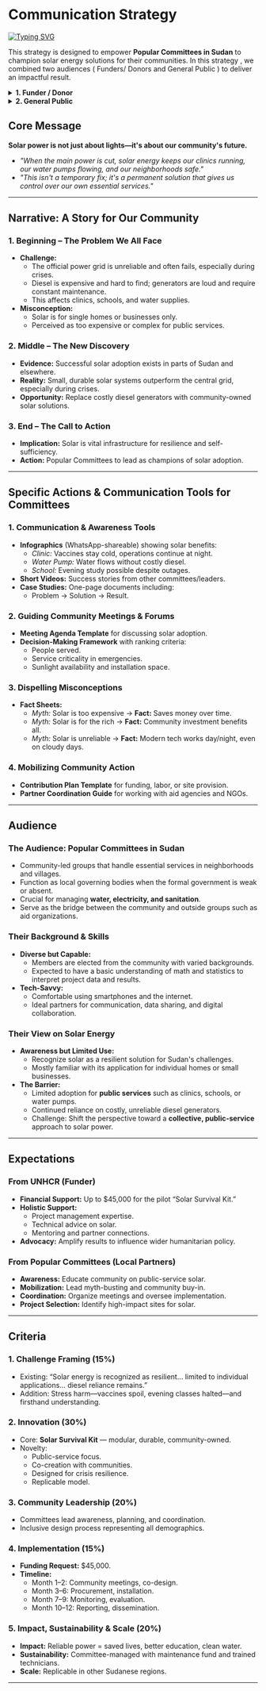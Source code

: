 
<!-- markdownlint-disable MD013 MD001 MD023 MD022 MD049 MD031 MD007 MD033 MD004 MD009 MD013 MD045 MD041 MD032 MD039 MD019 MD012-->
# Communication Strategy
[![Typing SVG](https://readme-typing-svg.herokuapp.com?font=Poppins&weight=500&size=35&pause=1000&color=3B6FD4&vCenter=true&repeat=false&width=850&height=40&lines=Solar+Energy+for+Community+Resilience+in+Sudan)](https://git.io/typing-svg)

This strategy is designed to empower **Popular Committees in Sudan** to champion solar energy solutions for their communities.
In this strategy , we combined two audiences ( Funders/ Donors and General Public ) to deliver an impactful result.

<details>
<summary><b>
1. Funder / Donor  </b></summary>

**Who they are**: [UNHCR Refugee-led Innovation Fund](https://www.unhcr.org/innovation/refugee-led-innovation-fund/)

| **Category** | **Details** |
|--------------|-------------|
| **Target Funders** | [UNHCR Refugee-led Innovation Fund](https://www.unhcr.org/innovation/refugee-led-innovation-fund/) |
| **Who?** | **Grazia Paoleri**  <br> Senior Technical Advisor for the EU’s contribution to the Refugee Response in Uganda  <br> [LinkedIn Profile](https://ug.linkedin.com/in/grazia-paoleri-54025b60/en?trk=public_post_feed-actor-name) |
| **What Drives Them?** | Belief in **refugee-led solutions**. Their mission is to **center displaced people** in humanitarian work, valuing lived experience as key to identifying needs and crafting effective solutions. |
| **Why Our Project Fits** | Our project highlights **solar energy as a survival infrastructure**, showing how communities are already **innovating**. This aligns with their **bottom-up, grassroots** approach. |
| **What They Fund** | - **Early-stage innovations** by refugees, for refugees  <br> - Community-based projects  <br> - Strong focus on **energy access** and practical solutions |
| **Geographic Focus** | Global — open to all countries where **UNHCR operates** |
| **Partners & Grantees** | Refugee-Led Organizations (RLOs), local community groups, and **non-traditional partners** |
| **Goals** | - **Empower refugees** to lead solutions  <br> - **Build capacity** (project management, finance, data)  <br> - Promote **sustainable, dignified alternatives** to traditional aid |
| **Problem They Address** | Lack of **flexible, direct funding** for local refugee-led initiatives |
| **Incentive** | Belief that **investing in refugee-led innovation** leads to more **sustainable and impactful** outcomes than top-down approaches |
| **How They Operate** | - Focused on **real-world impact**, not flashy tech  <br> - Want a **clear, actionable plan**  <br> - Value **strong community engagement** |
| **Assumptions** | - Refugees are **active problem-solvers**, not passive recipients  <br> - **Energy is essential** and must be **affordable, reliable, and locally accessible** |
| **Grant Information** | - **Fund Name:** [UNHCR Refugee-led Innovation Fund](https://www.unhcr.org/innovation/refugee-led-innovation-fund/)  <br> - **Location:** Based in Copenhagen, Denmark (Global reach)  <br> - **Status:** **Open** for applications  <br> - **Deadline:** August 22, 2025  <br> - **Eligibility:** Must be **led by forcibly displaced or stateless people** |
| **Preferred Communication Channels** | - **Email** (professional and concise)  <br> - **LinkedIn** (for initial contact and visibility)  <br> - Possibly open to **Zoom/Webinars** if discussing partnerships or innovations |
| **What's Offered** | - **Financial support:** Up to $45,000 USD.  <br> - **Holistic support:** This goes beyond just money. It includes mentoring, help with project management, technical expertise (like legal or technology advice), and opportunities for networking with other refugee-led organizations.  <br> - **Focus on learning:** The fund emphasizes measuring outcomes and sharing lessons learned. |
| **What we need from them** |-**Fund Our Pilot Project:** We request flexible, direct funding (up to $45,000) to design, implement, and evaluate a refugee-led "Solar Survival Kit" pilot in Khartoum, Sudan. <br> - **Amplify Our Findings:** Use their platform to share our blog post, research and project outcomes with key policymakers, donors, and other humanitarian organizations. <br> - **Support Local Leadership:** Advocate for a shift in humanitarian energy policy that prioritizes and funds refugee-led, grassroots solutions. |
| **The Application Process** | -Submitting a proposal online. <br> - A vetting and due diligence phase to check eligibility (specifically that at least 50% of the leadership has lived experience). <br> - A pitch to a selection committee. <br> - A final review by a steering committee, which includes displaced and stateless individuals.|
| **Barriers to Engagement** | - Projects not led by refugees are **ineligible** regardless of quality  <br> - Overly **technical or top-down language** may be a turn-off  <br> - Lack of community involvement or unclear benefit to displaced people |
| **Best Medium / Format** | - **Blog posts** (story-driven, impact-focused)  <br> - **One-pagers or infographics** (clear, visual summaries of outcomes)  <br> - **Short reports with data + community voices** |
</details>

<details>
<summary><b>
2. General Public </b></summary>

**Who they are**: Popular (Neighborhood-Based) Committees for Local Service Delivery and Community Administration in Sudan.  

**What They Do:** These are community-based bodies, 
typically formed at the neighborhood or village level,
to manage and coordinate essential local affairs in the
absence or weakness of formal state institutions.
They are often responsible for basic service delivery
(such as water, electricity, and sanitation),
issuing residence certificates, resolving local disputes,
organizing community security efforts,
and mobilizing resources through voluntary contributions.  

**Their Goals and Aims:** Their main purpose is to serve as a link between regulatory bodies,
government agencies, aid organizations, and the members of the communities they represent.
In contexts like Sudan, these committees can play a vital governance role—especially
during periods of crisis or when state presence is limited.  

**Their Scientific Background:** As committee members are elected from within the community,
their educational and scientific backgrounds can vary significantly.
However, it is generally expected that most of them have at least
a basic understanding of mathematics and statistics, which should
make it possible to communicate findings and results effectively.
Most also have access to smartphones and the internet and are comfortable using them.  

**Their Background on Solar Energy:** Solar energy is already
recognized as a resilient solution to Sudan’s energy challenges.
However, its use has been mostly limited to individual
applications—such as private homes or services provided by
the private sector. It has not yet been widely adopted for
public services such as health, education, or agriculture.
In these sectors, communities still rely primarily on diesel
generators, as they are more familiar and accessible.  

#### **What we expect from them:**  
- Raise awareness about the benefits of solar
  energy for public services (schools, clinics, water pumps).
- Dispel common misconceptions
  (e.g., solar is only for homes, or it’s too expensive to maintain).
- Encourage collective acceptance of solar projects.
- Highlight locations and institutions
  where solar infrastructure would have the highest impact.
- Encourage community contributions
  (financial or in-kind) to expand deployment.
- Coordinate between communities,implementing partners,
  and government agencies to enable smooth deployment.
- Organize community meetings or forums for
  project planning and decision making.
tain communication with updates and invitations for joint activities.
</details>

## **Core Message**
**Solar power is not just about lights—it's about our community's future.**
- *"When the main power is cut, solar energy keeps our clinics running, our water pumps flowing, and our neighborhoods safe."*
- *"This isn't a temporary fix; it's a permanent solution that gives us control over our own essential services."*

---

## **Narrative: A Story for Our Community**

### **1. Beginning – The Problem We All Face**
- **Challenge:**
  - The official power grid is unreliable and often fails, especially during crises.
  - Diesel is expensive and hard to find; generators are loud and require constant maintenance.
  - This affects clinics, schools, and water supplies.
- **Misconception:**
  - Solar is for single homes or businesses only.
  - Perceived as too expensive or complex for public services.

### **2. Middle – The New Discovery**
- **Evidence:** Successful solar adoption exists in parts of Sudan and elsewhere.
- **Reality:** Small, durable solar systems outperform the central grid, especially during crises.
- **Opportunity:** Replace costly diesel generators with community-owned solar solutions.

### **3. End – The Call to Action**
- **Implication:** Solar is vital infrastructure for resilience and self-sufficiency.
- **Action:** Popular Committees to lead as champions of solar adoption.

---

## **Specific Actions & Communication Tools for Committees**

### **1. Communication & Awareness Tools**
- **Infographics** (WhatsApp-shareable) showing solar benefits:
  - *Clinic:* Vaccines stay cold, operations continue at night.
  - *Water Pump:* Water flows without costly diesel.
  - *School:* Evening study possible despite outages.
- **Short Videos:** Success stories from other committees/leaders.
- **Case Studies:** One-page documents including:
  - Problem → Solution → Result.

### **2. Guiding Community Meetings & Forums**
- **Meeting Agenda Template** for discussing solar adoption.
- **Decision-Making Framework** with ranking criteria:
  - People served.
  - Service criticality in emergencies.
  - Sunlight availability and installation space.

### **3. Dispelling Misconceptions**
- **Fact Sheets:**
  - *Myth:* Solar is too expensive → **Fact:** Saves money over time.
  - *Myth:* Solar is for the rich → **Fact:** Community investment benefits all.
  - *Myth:* Solar is unreliable → **Fact:** Modern tech works day/night, even on cloudy days.

### **4. Mobilizing Community Action**
- **Contribution Plan Template** for funding, labor, or site provision.
- **Partner Coordination Guide** for working with aid agencies and NGOs.

---

## **Audience**
### **The Audience: Popular Committees in Sudan**
- Community-led groups that handle essential services in neighborhoods and villages.  
- Function as local governing bodies when the formal government is weak or absent.  
- Crucial for managing **water, electricity, and sanitation**.  
- Serve as the bridge between the community and outside groups such as aid organizations.

### **Their Background & Skills**
- **Diverse but Capable:**  
  - Members are elected from the community with varied backgrounds.  
  - Expected to have a basic understanding of math and statistics to interpret project data and results.  
- **Tech-Savvy:**  
  - Comfortable using smartphones and the internet.  
  - Ideal partners for communication, data sharing, and digital collaboration.

### **Their View on Solar Energy**
- **Awareness but Limited Use:**  
  - Recognize solar as a resilient solution for Sudan's challenges.  
  - Mostly familiar with its application for individual homes or small businesses.  
- **The Barrier:**  
  - Limited adoption for **public services** such as clinics, schools, or water pumps.  
  - Continued reliance on costly, unreliable diesel generators.  
  - Challenge: Shift the perspective toward a **collective, public-service** approach to solar power.

---

## **Expectations**

### **From UNHCR (Funder)**
- **Financial Support:** Up to $45,000 for the pilot “Solar Survival Kit.”
- **Holistic Support:**
  - Project management expertise.
  - Technical advice on solar.
  - Mentoring and partner connections.
- **Advocacy:** Amplify results to influence wider humanitarian policy.

### **From Popular Committees (Local Partners)**
- **Awareness:** Educate community on public-service solar.
- **Mobilization:** Lead myth-busting and community buy-in.
- **Coordination:** Organize meetings and oversee implementation.
- **Project Selection:** Identify high-impact sites for solar.

---

## **Criteria**

### **1. Challenge Framing (15%)**
- Existing: “Solar energy is recognized as resilient… limited to individual applications… diesel reliance remains.”
- Addition: Stress harm—vaccines spoil, evening classes halted—and firsthand understanding.

### **2. Innovation (30%)**
- Core: **Solar Survival Kit** — modular, durable, community-owned.
- Novelty:
  - Public-service focus.
  - Co-creation with communities.
  - Designed for crisis resilience.
  - Replicable model.

### **3. Community Leadership (20%)**
- Committees lead awareness, planning, and coordination.
- Inclusive design process representing all demographics.

### **4. Implementation (15%)**
- **Funding Request:** $45,000.
- **Timeline:**
  - Month 1–2: Community meetings, co-design.
  - Month 3–6: Procurement, installation.
  - Month 7–9: Monitoring, evaluation.
  - Month 10–12: Reporting, dissemination.

### **5. Impact, Sustainability & Scale (20%)**
- **Impact:** Reliable power = saved lives, better education, clean water.
- **Sustainability:** Committee-managed with maintenance fund and trained technicians.
- **Scale:** Replicable in other Sudanese regions.

---

